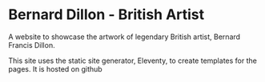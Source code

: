# Bernard Dillon - British Artist 

A website to showcase the artwork of legendary British artist, Bernard Francis Dillon.

This site uses the static site generator, Eleventy, to create templates for the pages. It is hosted on github  